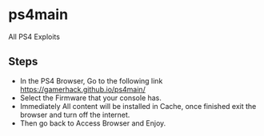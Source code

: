 # ps4main

All PS4 Exploits

## Steps

- In the PS4 Browser, Go to the following link https://gamerhack.github.io/ps4main/
- Select the Firmware that your console has.
- Immediately All content will be installed in Cache, once finished exit the browser and turn off the internet.
- Then go back to Access Browser and Enjoy.
